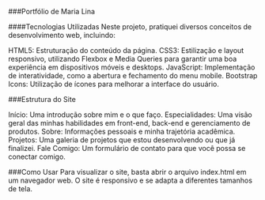 ###Portfólio de Maria Lina

####Tecnologias Utilizadas
Neste projeto, pratiquei diversos conceitos de desenvolvimento web, incluindo:

HTML5: Estruturação do conteúdo da página.
CSS3: Estilização e layout responsivo, utilizando Flexbox e Media Queries para garantir uma boa experiência em dispositivos móveis e desktops.
JavaScript: Implementação de interatividade, como a abertura e fechamento do menu mobile.
Bootstrap Icons: Utilização de ícones para melhorar a interface do usuário.

###Estrutura do Site

Início: Uma introdução sobre mim e o que faço.
Especialidades: Uma visão geral das minhas habilidades em front-end, back-end e gerenciamento de produtos.
Sobre: Informações pessoais e minha trajetória acadêmica.
Projetos: Uma galeria de projetos que estou desenvolvendo ou que já finalizei.
Fale Comigo: Um formulário de contato para que você possa se conectar comigo.


###Como Usar
Para visualizar o site, basta abrir o arquivo index.html em um navegador web. O site é responsivo e se adapta a diferentes tamanhos de tela.

